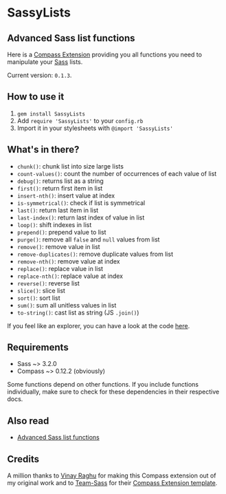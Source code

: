 # SassyLists

## Advanced Sass list functions

Here is a [Compass Extension](http://compass-style.org/) providing you all functions you need to manipulate your [Sass](http://sass-lang.com/) lists.

Current version: `0.1.3`.

## How to use it

1. `gem install SassyLists`
2. Add `require 'SassyLists'` to your `config.rb`
3. Import it in your stylesheets with `@import 'SassyLists'`

## What's in there? 

* `chunk()`: chunk list into size large lists
* `count-values()`: count the number of occurrences of each value of list
* `debug()`: returns list as a string
* `first()`: return first item in list
* `insert-nth()`: insert value at index
* `is-symmetrical()`: check if list is symmetrical
* `last()`: return last item in list
* `last-index()`: return last index of value in list
* `loop()`: shift indexes in list
* `prepend()`: prepend value to list
* `purge()`: remove all `false` and `null` values from list
* `remove()`: remove value in list
* `remove-duplicates()`: remove duplicate values from list
* `remove-nth()`: remove value at index
* `replace()`: replace value in list
* `replace-nth()`: replace value at index
* `reverse()`: reverse list
* `slice()`: slice list
* `sort()`: sort list
* `sum()`: sum all unitless values in list
* `to-string()`: cast list as string (JS `.join()`)

If you feel like an explorer, you can have a look at the code [here](https://github.com/Team-Sass/Sass-list-functions/tree/master/compass-extension/stylesheets).

## Requirements

* Sass ~> 3.2.0
* Compass ~> 0.12.2 (obviously)

Some functions depend on other functions. If you include functions individually, make sure to check for these dependencies in their respective docs.

## Also read

* [Advanced Sass list functions](http://hugogiraudel.com/2013/08/08/advanced-sass-list-functions/)

## Credits

A million thanks to [Vinay Raghu](http://viii.in/) for making this Compass extension out of my original work and to [Team-Sass](https://github.com/Team-Sass) for their [Compass Extension template](https://github.com/Team-Sass/Compass-Extension-Template).

